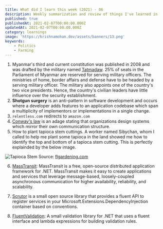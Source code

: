 ```yaml
---
title: What did I learn this week (2021) - 06
description: Weekly summarization and review of things I've learned in the first week of February 2021 
published: true
publishedAt: 2021-02-07T00:00:00.000Z
updatedAt: 2021-02-07T00:00:00.000Z
category: learnings
image: 'https://krishnamohan.dev/assets/banners/13.png'
keywords: 
    - Politics
    - Farming
---
```


1. Myanmar's third and current constitution was published in 2008 and was drafted by the military named [Tatmadaw](https://en.wikipedia.org/wiki/Tatmadaw). 25% of seats in the Parliament of Myanmar are reserved for serving military officers. The ministries of home, border affairs and defense have to be headed by a serving military officer. The military also appoints one of the country's two vice presidents. Hence, the country's civilian leaders have little influence over the security establishment.
2. **Shotgun surgery** is an anti-pattern in software development and occurs where a developer adds features to an application codebase which span a multiplicity of implementors or implementations in a single change.
3. `relentless.com` redirects to `amazon.com`
4. [Conway's law](https://en.wikipedia.org/wiki/Conway%27s_law) is an adage stating that organizations design systems which mirror their own communication structure. 
5. How to plant tapioca stem cuttings. A worker named Sibychan, whom I called to help me plant some tapioca in the land showed me how to identify the top and bottom of a tapioca stem cutting. This is perfectly explainded by the below image.

![Tapioca Stem](https://www.flgardening.com/wp-content/uploads/2019/02/which-end-of-cassava-do-you-plant.png) Source: [flgardening.com](https://www.flgardening.com/)

6. [MassTransit](https://masstransit-project.com/): MassTransit is a free, open-source distributed application framework for .NET. MassTransit makes it easy to create applications and services that leverage message-based, loosely-coupled asynchronous communication for higher availability, reliability, and scalability.

7. [Scrutor](https://github.com/khellang/Scrutor) is a small open source library that provides a fluent API to register services in your Microsoft.Extensions.DependencyInjection container based on conventions.

8. [FluentValidation](https://fluentvalidation.net/): A small validation library for .NET that uses a fluent interface and lambda expressions for building validation rules.